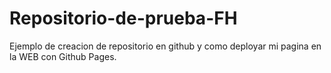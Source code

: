 # Repositorio-de-prueba-FH
Ejemplo de creacion de repositorio en github y como deployar mi pagina en la WEB con Github Pages.
